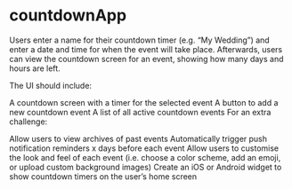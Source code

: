 # countdownApp
Users enter a name for their countdown timer (e.g. “My Wedding”) and enter a date and time for when the event will take place. Afterwards, users can view the countdown screen for an event, showing how many days and hours are left.

The UI should include:

A countdown screen with a timer for the selected event
A button to add a new countdown event
A list of all active countdown events
For an extra challenge:

Allow users to view archives of past events
Automatically trigger push notification reminders x days before each event
Allow users to customise the look and feel of each event (i.e. choose a color scheme, add an emoji, or upload custom background images)
Create an iOS or Android widget to show countdown timers on the user’s home screen
